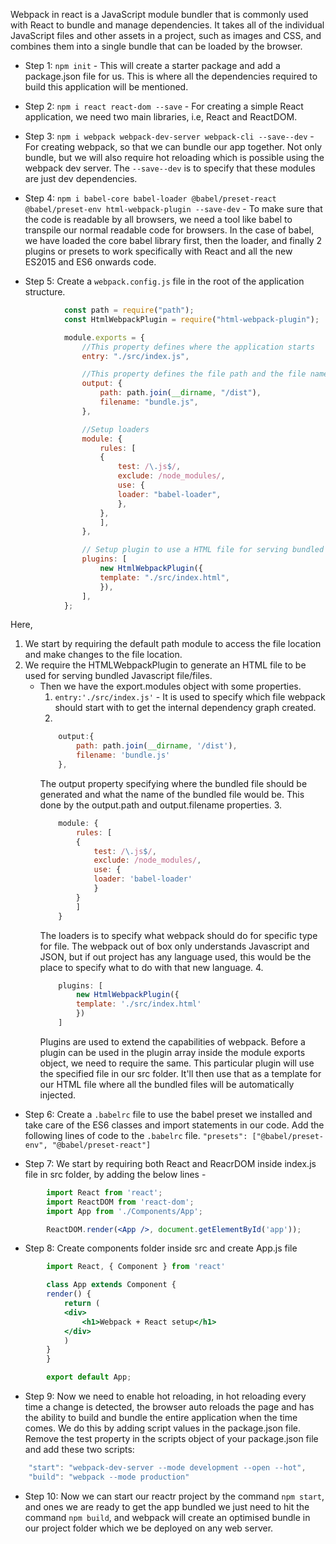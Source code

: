 Webpack in react is a JavaScript module bundler that is commonly used with React to bundle and manage dependencies. It takes all of the individual JavaScript files and other assets in a project, such as images and CSS, and combines them into a single bundle that can be loaded by the browser.

* Step 1:
`npm init` - This will create a starter package and add a package.json file for us. This is where all the dependencies required to build this application will be mentioned.

* Step 2:
`npm i react react-dom --save` - For creating a simple React application, we need two main libraries, i.e, React and ReactDOM.

* Step 3: 
`npm i webpack webpack-dev-server webpack-cli --save--dev` - For creating webpack, so that we can bundle our app together. Not only bundle, but we will also require hot reloading which is possible using the webpack dev server. The `--save--dev` is to specify that these modules are just dev dependencies. 

* Step 4: 
`npm i babel-core babel-loader @babel/preset-react @babel/preset-env html-webpack-plugin --save-dev` -  To make sure that the code is readable by all browsers, we need a tool like babel to transpile our normal readable code for browsers. 
In the case of babel, we have loaded the core babel library first, then the loader, and finally 2 plugins or presets to work specifically with React and all the new ES2015 and ES6 onwards code.

* Step 5: 
Create a `webpack.config.js` file in the root of the application structure.

```js
            const path = require("path");
            const HtmlWebpackPlugin = require("html-webpack-plugin");

            module.exports = {
                //This property defines where the application starts
                entry: "./src/index.js",

                //This property defines the file path and the file name which will be used for deploying the bundled file
                output: {
                    path: path.join(__dirname, "/dist"),
                    filename: "bundle.js",
                },

                //Setup loaders
                module: {
                    rules: [
                    {
                        test: /\.js$/,
                        exclude: /node_modules/,
                        use: {
                        loader: "babel-loader",
                        },
                    },
                    ],
                },

                // Setup plugin to use a HTML file for serving bundled js files
                plugins: [
                    new HtmlWebpackPlugin({
                    template: "./src/index.html",
                    }),
                ],
            };
```

Here,
1. We start by requiring the default path module to access the file location and make changes to the file location.
2. We require the HTMLWebpackPlugin to generate an HTML file to be used for serving bundled Javascript file/files.
    * Then we have the export.modules object with some properties.
        1. `entry:'./src/index.js'` - It is used to specify which file webpack should start with to get the internal dependency graph created.
        2. 
        ```js
            output:{
                path: path.join(__dirname, '/dist'),
                filename: 'bundle.js'
            },
        ```
        The output property specifying where the bundled file should be generated and what the name of the bundled file would be. This done by the output.path and output.filename properties.
        3. 
        ```js
            module: {
                rules: [
                {
                    test: /\.js$/, 
                    exclude: /node_modules/,
                    use: {
                    loader: 'babel-loader'
                    }
                }
                ]
            }
        ```
        The loaders is to specify what webpack should do for specific type for file. The webpack out of box only understands Javascript and JSON, but if out project has any language used, this would be the place to specify what to do with that new language.
        4. 
        ```js
            plugins: [
                new HtmlWebpackPlugin({
                template: './src/index.html'
                })
            ]
        ```
        Plugins are used to extend the capabilities of webpack. Before a plugin can be used in the plugin array inside the module exports object, we need to require the same.
        This particular plugin will use the specified file in our src folder. It'll then use that as a template for our HTML file where all the bundled files will be automatically injected.

* Step 6:
Create a `.babelrc` file to use the babel preset we installed and take care of the ES6 classes and import statements in our code. Add the following lines of code to the `.babelrc` file.
`"presets": ["@babel/preset-env", "@babel/preset-react"]`

* Step 7:
We start by requiring both React and ReacrDOM inside index.js file in src folder, by adding the below lines -
```jsx
        import React from 'react';
        import ReactDOM from 'react-dom';
        import App from './Components/App';

        ReactDOM.render(<App />, document.getElementById('app'));
```

* Step 8:
Create components folder inside src and create App.js file
```jsx
        import React, { Component } from 'react'

        class App extends Component {
        render() {
            return (
            <div>
                <h1>Webpack + React setup</h1>
            </div>
            )
        }
        }

        export default App;
```

* Step 9:
Now we need to enable hot reloading, in hot reloading every time a change is detected, the browser auto reloads the page and has the ability to build and bundle the entire application when the time comes.
We do this by adding script values in the package.json file. Remove the test property in the scripts object of your package.json file and add these two scripts:
```js
    "start": "webpack-dev-server --mode development --open --hot",
    "build": "webpack --mode production"
```

* Step 10:
Now we can start our reactr project by the command `npm start`, and ones we are ready to get the app bundled we just need to hit the command `npm build`, and webpack will create an optimised bundle in our project folder which we be deployed on any web server. 
